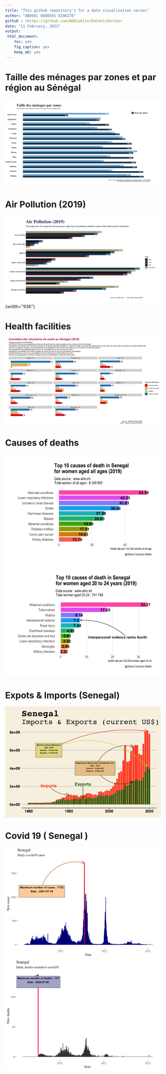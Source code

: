 ```yaml
---
title: "This github repository's for a data visualization series"
author: "ABDOUL OUDOUSS DIAKITE"
github : <https://github.com/AODiakite/DataVizSeries>
date: "11 February, 2023"
output:
 html_document:
    toc: yes
    fig_caption: yes
    keep_md: yes
---
```


# Taille des ménages par zones et par région au Sénégal

![](taille_menage.png) 


# Air Pollution (2019)

![](Pollution.png){width="936"}

# Health facilities

![](SSS.png)

# Causes of deaths

![](README_files/figure-html/unnamed-chunk-1-1.png)<!-- -->![](README_files/figure-html/unnamed-chunk-1-2.png)<!-- -->

# Expots & Imports (Senegal)



![](README_files/figure-html/unnamed-chunk-3-1.png)<!-- -->

# Covid 19 ( Senegal )



![](README_files/figure-html/unnamed-chunk-5-1.png)<!-- -->![](README_files/figure-html/unnamed-chunk-5-2.png)<!-- -->
